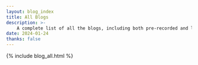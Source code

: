 ```yaml
---
layout: blog_index
title: All Blogs
description: >-
    A complete list of all the blogs, including both pre-recorded and live-streamed videos.
date: 2024-01-24
thanks: false
---
```


{% include blog_all.html %}
